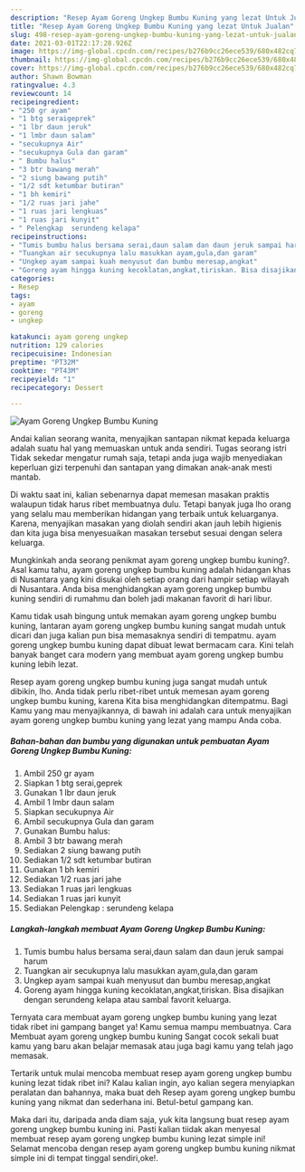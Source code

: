 ```yaml
---
description: "Resep Ayam Goreng Ungkep Bumbu Kuning yang lezat Untuk Jualan"
title: "Resep Ayam Goreng Ungkep Bumbu Kuning yang lezat Untuk Jualan"
slug: 498-resep-ayam-goreng-ungkep-bumbu-kuning-yang-lezat-untuk-jualan
date: 2021-03-01T22:17:28.926Z
image: https://img-global.cpcdn.com/recipes/b276b9cc26ece539/680x482cq70/ayam-goreng-ungkep-bumbu-kuning-foto-resep-utama.jpg
thumbnail: https://img-global.cpcdn.com/recipes/b276b9cc26ece539/680x482cq70/ayam-goreng-ungkep-bumbu-kuning-foto-resep-utama.jpg
cover: https://img-global.cpcdn.com/recipes/b276b9cc26ece539/680x482cq70/ayam-goreng-ungkep-bumbu-kuning-foto-resep-utama.jpg
author: Shawn Bowman
ratingvalue: 4.3
reviewcount: 14
recipeingredient:
- "250 gr ayam"
- "1 btg seraigeprek"
- "1 lbr daun jeruk"
- "1 lmbr daun salam"
- "secukupnya Air"
- "secukupnya Gula dan garam"
- " Bumbu halus"
- "3 btr bawang merah"
- "2 siung bawang putih"
- "1/2 sdt ketumbar butiran"
- "1 bh kemiri"
- "1/2 ruas jari jahe"
- "1 ruas jari lengkuas"
- "1 ruas jari kunyit"
- " Pelengkap  serundeng kelapa"
recipeinstructions:
- "Tumis bumbu halus bersama serai,daun salam dan daun jeruk sampai harum"
- "Tuangkan air secukupnya lalu masukkan ayam,gula,dan garam"
- "Ungkep ayam sampai kuah menyusut dan bumbu meresap,angkat"
- "Goreng ayam hingga kuning kecoklatan,angkat,tiriskan. Bisa disajikan dengan serundeng kelapa atau sambal favorit keluarga."
categories:
- Resep
tags:
- ayam
- goreng
- ungkep

katakunci: ayam goreng ungkep 
nutrition: 129 calories
recipecuisine: Indonesian
preptime: "PT32M"
cooktime: "PT43M"
recipeyield: "1"
recipecategory: Dessert

---
```



![Ayam Goreng Ungkep Bumbu Kuning](https://img-global.cpcdn.com/recipes/b276b9cc26ece539/680x482cq70/ayam-goreng-ungkep-bumbu-kuning-foto-resep-utama.jpg)

Andai kalian seorang wanita, menyajikan santapan nikmat kepada keluarga adalah suatu hal yang memuaskan untuk anda sendiri. Tugas seorang istri Tidak sekedar mengatur rumah saja, tetapi anda juga wajib menyediakan keperluan gizi terpenuhi dan santapan yang dimakan anak-anak mesti mantab.

Di waktu  saat ini, kalian sebenarnya dapat memesan masakan praktis walaupun tidak harus ribet membuatnya dulu. Tetapi banyak juga lho orang yang selalu mau memberikan hidangan yang terbaik untuk keluarganya. Karena, menyajikan masakan yang diolah sendiri akan jauh lebih higienis dan kita juga bisa menyesuaikan masakan tersebut sesuai dengan selera keluarga. 



Mungkinkah anda seorang penikmat ayam goreng ungkep bumbu kuning?. Asal kamu tahu, ayam goreng ungkep bumbu kuning adalah hidangan khas di Nusantara yang kini disukai oleh setiap orang dari hampir setiap wilayah di Nusantara. Anda bisa menghidangkan ayam goreng ungkep bumbu kuning sendiri di rumahmu dan boleh jadi makanan favorit di hari libur.

Kamu tidak usah bingung untuk memakan ayam goreng ungkep bumbu kuning, lantaran ayam goreng ungkep bumbu kuning sangat mudah untuk dicari dan juga kalian pun bisa memasaknya sendiri di tempatmu. ayam goreng ungkep bumbu kuning dapat dibuat lewat bermacam cara. Kini telah banyak banget cara modern yang membuat ayam goreng ungkep bumbu kuning lebih lezat.

Resep ayam goreng ungkep bumbu kuning juga sangat mudah untuk dibikin, lho. Anda tidak perlu ribet-ribet untuk memesan ayam goreng ungkep bumbu kuning, karena Kita bisa menghidangkan ditempatmu. Bagi Kamu yang mau menyajikannya, di bawah ini adalah cara untuk menyajikan ayam goreng ungkep bumbu kuning yang lezat yang mampu Anda coba.

<!--inarticleads1-->

##### Bahan-bahan dan bumbu yang digunakan untuk pembuatan Ayam Goreng Ungkep Bumbu Kuning:

1. Ambil 250 gr ayam
1. Siapkan 1 btg serai,geprek
1. Gunakan 1 lbr daun jeruk
1. Ambil 1 lmbr daun salam
1. Siapkan secukupnya Air
1. Ambil secukupnya Gula dan garam
1. Gunakan  Bumbu halus:
1. Ambil 3 btr bawang merah
1. Sediakan 2 siung bawang putih
1. Sediakan 1/2 sdt ketumbar butiran
1. Gunakan 1 bh kemiri
1. Sediakan 1/2 ruas jari jahe
1. Sediakan 1 ruas jari lengkuas
1. Sediakan 1 ruas jari kunyit
1. Sediakan  Pelengkap : serundeng kelapa




<!--inarticleads2-->

##### Langkah-langkah membuat Ayam Goreng Ungkep Bumbu Kuning:

1. Tumis bumbu halus bersama serai,daun salam dan daun jeruk sampai harum
1. Tuangkan air secukupnya lalu masukkan ayam,gula,dan garam
1. Ungkep ayam sampai kuah menyusut dan bumbu meresap,angkat
1. Goreng ayam hingga kuning kecoklatan,angkat,tiriskan. Bisa disajikan dengan serundeng kelapa atau sambal favorit keluarga.




Ternyata cara membuat ayam goreng ungkep bumbu kuning yang lezat tidak ribet ini gampang banget ya! Kamu semua mampu membuatnya. Cara Membuat ayam goreng ungkep bumbu kuning Sangat cocok sekali buat kamu yang baru akan belajar memasak atau juga bagi kamu yang telah jago memasak.

Tertarik untuk mulai mencoba membuat resep ayam goreng ungkep bumbu kuning lezat tidak ribet ini? Kalau kalian ingin, ayo kalian segera menyiapkan peralatan dan bahannya, maka buat deh Resep ayam goreng ungkep bumbu kuning yang nikmat dan sederhana ini. Betul-betul gampang kan. 

Maka dari itu, daripada anda diam saja, yuk kita langsung buat resep ayam goreng ungkep bumbu kuning ini. Pasti kalian tiidak akan menyesal membuat resep ayam goreng ungkep bumbu kuning lezat simple ini! Selamat mencoba dengan resep ayam goreng ungkep bumbu kuning nikmat simple ini di tempat tinggal sendiri,oke!.

